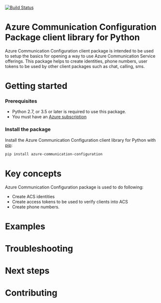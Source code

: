 [![Build Status](https://dev.azure.com/azure-sdk/public/_apis/build/status/azure-sdk-for-python.client?branchName=master)](https://dev.azure.com/azure-sdk/public/_build/latest?definitionId=46?branchName=master)

# Azure Communication Configuration Package client library for Python

Azure Communication Configuration client package is intended to be used to setup the basics for opening a way to use Azure Communication Service offerings. This package helps to create identities, phone numbers, user tokens to be used by other client packages such as chat, calling, sms. 

# Getting started
### Prerequisites
* Python 2.7, or 3.5 or later is required to use this package.
* You must have an [Azure subscription](https://azure.microsoft.com/free/)

### Install the package
Install the Azure Communication Configuration client library for Python with [pip](https://pypi.org/project/pip/):

```bash
pip install azure-communication-configuration
```

# Key concepts
Azure Communication Configuration package is used to do following:
- Create ACS identities
- Create access tokens to be used to verify clients into ACS
- Create phone numbers. 
# Examples

# Troubleshooting

# Next steps

# Contributing
